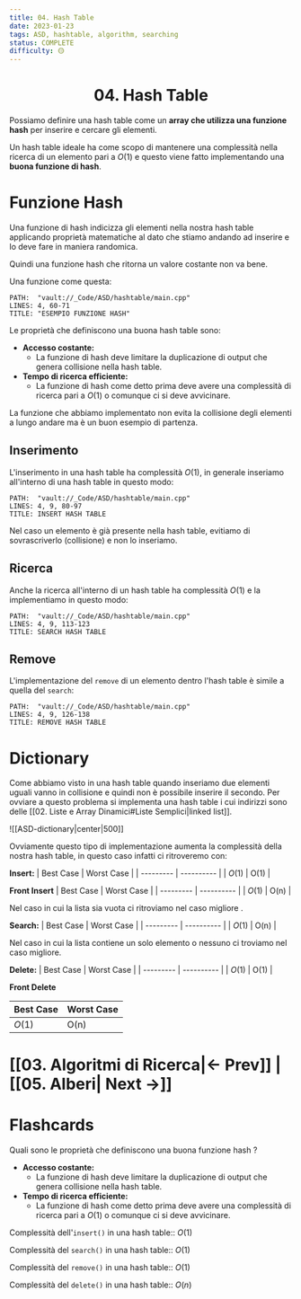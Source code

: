 ```yaml
---
title: 04. Hash Table
date: 2023-01-23
tags: ASD, hashtable, algorithm, searching
status: COMPLETE
difficulty: 🟡
---
```


<h1  style="text-align: center;">  04. Hash Table </h1> 

Possiamo definire una hash table come un **array che utilizza una funzione hash** per inserire e cercare gli elementi.

Un hash table ideale ha come scopo di mantenere una complessità nella ricerca di un elemento pari a $O(1)$ e questo viene fatto implementando una **buona funzione di hash**.

# Funzione Hash

Una funzione di hash indicizza gli elementi nella nostra hash table applicando proprietà matematiche al dato che stiamo andando ad inserire e lo deve fare in maniera randomica.

Quindi una funzione hash che ritorna un valore costante non va bene.

Una funzione come questa:
```embed-cpp
PATH:  "vault://_Code/ASD/hashtable/main.cpp"
LINES: 4, 60-71
TITLE: "ESEMPIO FUNZIONE HASH"
```

Le proprietà che definiscono una buona hash table sono:
- **Accesso costante:**
	- La funzione di hash deve limitare la duplicazione di output che genera collisione nella hash table.
- **Tempo di ricerca efficiente:**
	- La funzione di hash come detto prima deve avere una complessità di ricerca pari a $O(1)$ o comunque ci si deve avvicinare.

La funzione che abbiamo implementato non evita la collisione degli elementi a lungo andare ma è un buon esempio di partenza.


## Inserimento

L'inserimento in una hash table ha complessità $O(1)$, in generale inseriamo all'interno di una hash table in questo modo:
```embed-cpp
PATH:  "vault://_Code/ASD/hashtable/main.cpp"
LINES: 4, 9, 80-97
TITLE: INSERT HASH TABLE
```

Nel caso un elemento è già presente nella hash table, evitiamo di sovrascriverlo (collisione) e non lo inseriamo.


## Ricerca 

Anche la ricerca all'interno di un hash table ha complessità $O(1)$ e la implementiamo in questo modo:
```embed-cpp
PATH:  "vault://_Code/ASD/hashtable/main.cpp"
LINES: 4, 9, 113-123
TITLE: SEARCH HASH TABLE
```


## Remove

L'implementazione del `remove` di un elemento dentro l'hash table è simile a quella del `search`:
```embed-cpp
PATH:  "vault://_Code/ASD/hashtable/main.cpp"
LINES: 4, 9, 126-138
TITLE: REMOVE HASH TABLE
```


# Dictionary

Come abbiamo visto in una hash table quando inseriamo due elementi uguali vanno in collisione e quindi non è possibile inserire il secondo.
Per ovviare a questo problema si implementa una hash table i cui indirizzi sono delle [[02. Liste e Array Dinamici#Liste Semplici|linked list]].

![[ASD-dictionary|center|500]]

Ovviamente questo tipo di implementazione aumenta la complessità della nostra hash table, in questo caso infatti ci ritroveremo con:

**Insert:**
| Best Case | Worst Case |
| --------- | ---------- |
| $O(1)$    | O(1)           |

**Front Insert**
| Best Case | Worst Case |
| --------- | ---------- |
| $O(1)$    | O(n)           |

Nel caso in cui la lista sia vuota ci ritroviamo nel caso migliore .

**Search:**
| Best Case | Worst Case |
| --------- | ---------- |
| $O(1)$    | O(n)           |

Nel caso in cui la lista contiene un solo elemento o nessuno ci troviamo nel caso migliore.

**Delete:**
| Best Case | Worst Case |
| --------- | ---------- |
| $O(1)$    | O(1)           |

**Front Delete**

| Best Case | Worst Case |
| --------- | ---------- |
| $O(1)$    | O(n)           |

# [[03. Algoritmi di Ricerca|← Prev]] | [[05. Alberi| Next →]]






# Flashcards

Quali sono le proprietà che definiscono una buona funzione hash
?
- **Accesso costante:**
	- La funzione di hash deve limitare la duplicazione di output che genera collisione nella hash table.
- **Tempo di ricerca efficiente:**
	- La funzione di hash come detto prima deve avere una complessità di ricerca pari a $O(1)$ o comunque ci si deve avvicinare.

Complessità dell'`insert()` in una hash table:: $O(1)$

Complessità del `search()` in una hash table:: $O(1)$

Complessità del `remove()` in una hash table:: $O(1)$

Complessità del `delete()` in una hash table:: $O(n)$
